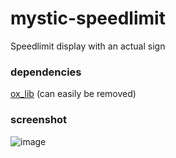 # mystic-speedlimit
Speedlimit display with an actual sign

### dependencies
[ox_lib](https://github.com/overextended/ox_lib) (can easily be removed)

### screenshot
![image](https://github.com/izmystic/mystic_speedlimit/assets/72127044/c59985cd-d8a4-43eb-93ba-622401f09ae0)
